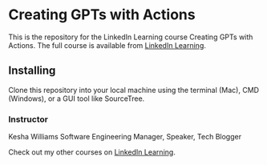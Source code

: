# Creating GPTs with Actions
This is the repository for the LinkedIn Learning course Creating GPTs with Actions. The full course is available from [LinkedIn Learning][lil-course-url].

## Installing
Clone this repository into your local machine using the terminal (Mac), CMD (Windows), or a GUI tool like SourceTree.


[0]: # (Replace these placeholder URLs with actual course URLs)

[lil-course-url]: https://www.linkedin.com/learning/
[lil-thumbnail-url]: http://

### Instructor

Kesha Williams
Software Engineering Manager, Speaker, Tech Blogger
                            
Check out my other courses on [LinkedIn Learning](https://www.linkedin.com/learning/instructors/kesha-williams).


